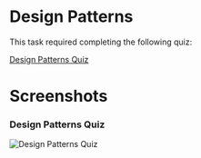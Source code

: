 # Design Patterns

This task required completing the following quiz:

[Design Patterns Quiz](https://www.w3schools.blog/design-patterns-online-quiz-test)


# Screenshots

### Design Patterns Quiz
![Design Patterns Quiz](https://raw.githubusercontent.com/cupOJ/Design-Patterns/feature/item/1.JPG)
